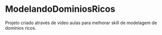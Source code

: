 # ModelandoDominiosRicos

Projeto criado através de video aulas para melhorar skill de modelagem de domínios ricos.
